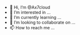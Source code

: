 - 👋 Hi, I’m @Ax7cloud
- 👀 I’m interested in ...
- 🌱 I’m currently learning ...
- 💞️ I’m looking to collaborate on ...
- 📫 How to reach me ...

<!---
Ax7cloud/Ax7cloud is a ✨ special ✨ repository because its `README.md` (this file) appears on your GitHub profile.
You can click the Preview link to take a look at your changes.
--->
